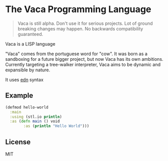 # The Vaca Programming Language

> Vaca is still alpha.
> Don't use it for serious projects.
> Lot of ground breaking changes may happen.
> No backwards compatibility guaranteed.

Vaca is a LISP language

"Vaca" comes from the portuguese word for "cow". It was born as a sandboxing for a future bigger project, but now Vaca has its own ambitions. Currently targeting a tree-walker interpreter, Vaca aims to be dynamic and expansible by nature.

It uses [edn](https://github.com/edn-format/edn) syntax

## Example

```clojure
(defmod hello-world 
  :main
  :using (stl.io println) 
  :as (defn main () void 
        :as (println "Hello World")))
```

## License

MIT
